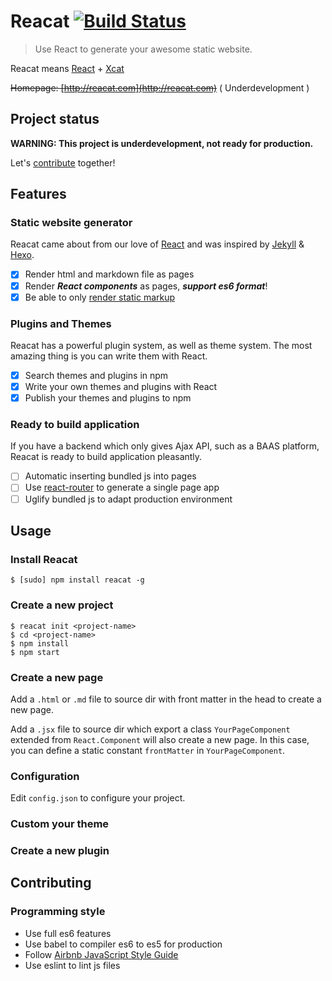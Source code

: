 Reacat [![Build Status](https://travis-ci.org/reacat/reacat.svg?branch=master)](https://travis-ci.org/reacat/reacat)
===

> Use React to generate your awesome static website.

Reacat means [React](http://facebook.github.io/react/) + [Xcat](https://github.com/xcatliu)

<del>Homepage: [http://reacat.com](http://reacat.com)</del> ( Underdevelopment )

## Project status

**WARNING: This project is underdevelopment, not ready for production.**

Let's [contribute](#contributing) together!

## Features

### Static website generator

Reacat came about from our love of [React](http://facebook.github.io/react/) and was inspired by [Jekyll](http://jekyllrb.com/) & [Hexo](https://hexo.io/).

- [x] Render html and markdown file as pages
- [x] Render ***React components*** as pages, ***support es6 format***!
- [x] Be able to only [render static markup](http://facebook.github.io/react/docs/top-level-api.html#react.rendertostaticmarkup)

### Plugins and Themes

Reacat has a powerful plugin system, as well as theme system. The most amazing thing is you can write them with React.

- [x] Search themes and plugins in npm
- [x] Write your own themes and plugins with React
- [x] Publish your themes and plugins to npm

### Ready to build application

If you have a backend which only gives Ajax API, such as a BAAS platform, Reacat is ready to build application pleasantly.

- [ ] Automatic inserting bundled js into pages
- [ ] Use [react-router](https://github.com/rackt/react-router) to generate a single page app
- [ ] Uglify bundled js to adapt production environment

## Usage

### Install Reacat

```shell
$ [sudo] npm install reacat -g
```

### Create a new project

```shell
$ reacat init <project-name>
$ cd <project-name>
$ npm install
$ npm start
```

### Create a new page

Add a `.html` or `.md` file to source dir with front matter in the head to create a new page.

Add a `.jsx` file to source dir which export a class `YourPageComponent` extended from `React.Component` will also create a new page. In this case, you can define a static constant `frontMatter` in `YourPageComponent`.

### Configuration

Edit `config.json` to configure your project.

### Custom your theme

### Create a new plugin

## Contributing

### Programming style

- Use full es6 features
- Use babel to compiler es6 to es5 for production
- Follow [Airbnb JavaScript Style Guide](https://github.com/airbnb/javascript)
- Use eslint to lint js files
